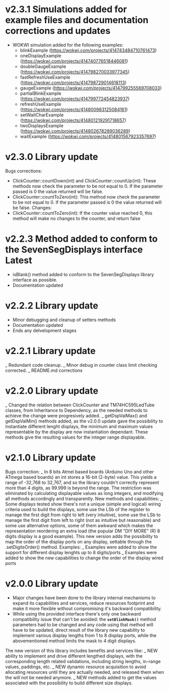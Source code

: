# v2.3.1 Simulations added for example files and documentation corrections and updates
- WOKWI simulation added for the following examples:
   - blinkExample (https://wokwi.com/projects/414743484710761473)
   - oneDisplayExample (https://wokwi.com/projects/414740776518446081)
   - doubleGaugeExample (https://wokwi.com/projects/414798270033977345)
   - fastRefreshUseExample (https://wokwi.com/projects/414798729014618113)
   - gaugeExample (https://wokwi.com/projects/414799255569708033)
   - partialBlinkExample (https://wokwi.com/projects/414799772454823937)
   - refreshUseExample (https://wokwi.com/projects/414800983125084161)
   - setWaitCharExample (https://wokwi.com/projects/414801219291718657)
   - twoDisplaysExample (https://wokwi.com/projects/414802678289036289)
   - waitExample (https://wokwi.com/projects/414801567923357697)

# v2.3.0 Library update
Bugs corrections:
- ClickCounter::countDown(int) and ClickCounter::countUp(int): These methods now check the parameter to be not equal to 0. If the parameter passed is 0 the value returned will be false.
- ClickCounter::countToZero(int): This method now check the parameter to be not equal to 0. If the parameter passed is 0 the value returned will be false.
Changes:
- ClickCounter::countToZero(int): If the counter value reached 0, this method will make no changes to the counter, and return false


# v2.2.3 Method added to conform to the SevenSegDisplays interface Latest
- isBlank() method added to conform to the SevenSegDisplays library interface as possible.
- Documentation updated

# v2.2.2 Library update
- Minor debugging and cleanup of setters methods
- Documentation updated
- Ends any delvelopment stages

# v2.2.1 Library update
_ Redundant code cleanup.
_ Minor debug in counter class limit checking corrected.
_ README.md corrections

# v2.2.0 Library update
_ Changed the relation between ClickCounter and TM74HC595LedTube classes, from Inheritance to Dependency, as the needed methods to achieve the change were progresively added.
_ getDspValMax() and getDspValMin() methods added, as the v2.0.0 update gave the possibility to instantiate different lenght displays, the minimum and maximum values representable by the display are now instantiation dependant. These methods give the resulting values for the integer range displayable.

# v2.1.0 Library update
Bugs correction:
_ In 8 bits Atmel based boards (Arduino Uno and other ATmega based boards) an int stores a 16-bit (2-byte) value. This yields a range of -32,768 to 32,767, and so the library couldn't correctly represent more than 4 digits, as 99.999 is beyond the range. The restriction was eliminated by calculating displayable values as long integers, and modifying all methods accordingly and transparently.
New methods and capabilities:
_ Some displays tested show there's not a unique (simple and logical) wiring criteria used to build the displays, some use the LSb of the register to manage the first digit from right to left (very intuitive), some use the LSb to manage the first digit from left to right (not as intuitive but reasonable) and some use alternative options, some of them awkward which makes the representation reordering an extra load (the popular DM "DIY MORE" (R) 8 digits display is a good example). This new version adds the possibility to map the order of the display ports on any display, settable through the .setDigitsOrder() method.
Examples:
_ Examples were added to show the support for different display lenghts up to 8 digits/ports
_ Examples were added to show the new capabilities to change the order of the display wired ports

# v2.0.0 Library update
- Major changes have been done to the library internal mechanisms to expand its capabilities and services, reduce resources footprint and make it more flexible without compromising it's backward compatibility.
- While using the provided interface there's only one backward compatibility issue that can't be avoided: the **`setBlinkMask()`** method parameters had to be changed and any code using that method will have to be updated, direct result of the library new capability to implement various display lengths from 1 to 8 display ports, while the abovementioned method limits the mask to 4 digit displays.

The new version of this library includes benefits and services like:
_ NEW ability to implement and drive different lengthed displays, with the corresponding length related validations, including string lengths, in-range values, paddings, etc.
_ NEW dynamic resource acquisition to avoid allocating resources until they are actually needed, and released them when the will not be needed anymore.
_ NEW methods added to get the values associated with the possibility to build different size displays.
